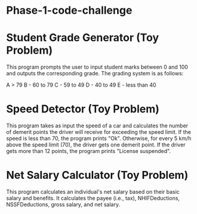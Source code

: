 # Phase-1-code-challenge


# Student Grade Generator (Toy Problem)
This program prompts the user to input student marks between 0 and 100 and outputs the corresponding grade. The grading system is as follows:

A > 79
B - 60 to 79
C - 59 to 49
D - 40 to 49
E - less than 40


# Speed Detector (Toy Problem)
This program takes as input the speed of a car and calculates the number of demerit points the driver will receive for exceeding the speed limit. If the speed is less than 70, the program prints "Ok". Otherwise, for every 5 km/h above the speed limit (70), the driver gets one demerit point. If the driver gets more than 12 points, the program prints "License suspended".



# Net Salary Calculator (Toy Problem)
This program calculates an individual's net salary based on their basic salary and benefits. It calculates the payee (i.e., tax), NHIFDeductions, NSSFDeductions, gross salary, and net salary. 
